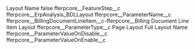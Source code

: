 <?xml version="1.0" encoding="UTF-8"?>
<CustomMetadata xmlns="http://soap.sforce.com/2006/04/metadata" xmlns:xsi="http://www.w3.org/2001/XMLSchema-instance" xmlns:xsd="http://www.w3.org/2001/XMLSchema">
    <label>Layout Name</label>
    <protected>false</protected>
    <values>
        <field>fferpcore__FeatureStep__c</field>
        <value xsi:type="xsd:string">fferpcore__ErpAnalysis_BDLLayout</value>
    </values>
    <values>
        <field>fferpcore__ParameterName__c</field>
        <value xsi:type="xsd:string">fferpcore__BillingDocumentLineItem__c-fferpcore__Billing Document Line Item Layout</value>
    </values>
    <values>
        <field>fferpcore__ParameterType__c</field>
        <value xsi:type="xsd:string">Page Layout Full Layout Name</value>
    </values>
    <values>
        <field>fferpcore__ParameterValueOnDisable__c</field>
        <value xsi:nil="true"/>
    </values>
    <values>
        <field>fferpcore__ParameterValueOnEnable__c</field>
        <value xsi:nil="true"/>
    </values>
</CustomMetadata>
